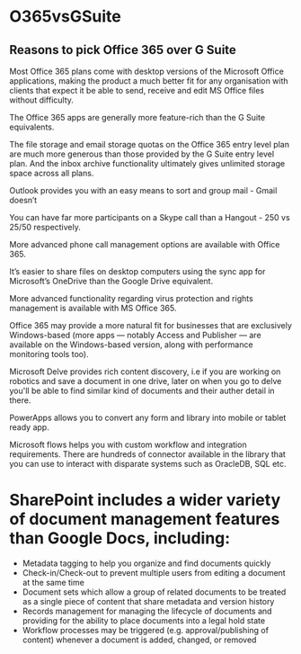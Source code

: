 # O365vsGSuite

## Reasons to pick Office 365 over G Suite </br>
Most Office 365 plans come with desktop versions of the Microsoft Office applications, making the product a much better fit for any organisation with clients that expect it be able to send, receive and edit MS Office files without difficulty.

The Office 365 apps are generally more feature-rich than the G Suite equivalents.

The file storage and email storage quotas on the Office 365 entry level plan are much more generous than those provided by the G Suite entry level plan. And the inbox archive functionality ultimately gives unlimited storage space across all plans.

Outlook provides you with an easy means to sort and group mail - Gmail doesn’t 

You can have far more participants on a Skype call than a Hangout - 250 vs 25/50 respectively.

More advanced phone call management options are available with Office 365.

It’s easier to share files on desktop computers using the sync app for Microsoft’s OneDrive than the Google Drive equivalent.

More advanced functionality regarding virus protection and rights management is available with MS Office 365.

Office 365 may provide a more natural fit for businesses that are exclusively Windows-based (more apps — notably Access and Publisher — are available on the Windows-based version, along with performance monitoring tools too).

Microsoft Delve provides rich content discovery, i.e if you are working on robotics and save a document in one drive, later on when you go to delve you'll be able to find similar kind of documents and their auther detail in there.

PowerApps allows you to convert any form and library into mobile or tablet ready app.

Microsoft flows helps you with custom workflow and integration requirements. There are hundreds of connector available in the library that you can use to interact with disparate systems such as OracleDB, SQL etc.

# SharePoint includes a wider variety of document management features than Google Docs, including:

* Metadata tagging to help you organize and find documents quickly
* Check-in/Check-out to prevent multiple users from editing a document at the same time
* Document sets which allow a group of related documents to be treated as a single piece of content that share metadata and version history
* Records management for managing the lifecycle of documents and providing for the ability to place documents into a legal hold state
* Workflow processes may be triggered (e.g. approval/publishing of content) whenever a document is added, changed, or removed
